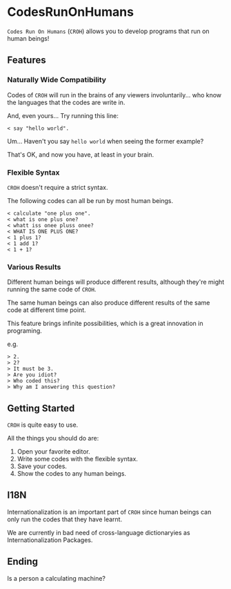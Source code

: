 # CodesRunOnHumans

`Codes Run On Humans` (`CROH`) allows you to develop programs that run on human beings!

## Features
### Naturally Wide Compatibility

Codes of `CROH` will run in the brains of any viewers involuntarily... who know the languages that the codes are write in.

And, even yours... Try running this line:

```
< say "hello world".
```

Um... Haven't you say `hello world` when seeing the former example?

That's OK, and now you have, at least in your brain.

### Flexible Syntax

`CROH` doesn't require a strict syntax.

The following codes can all be run by most human beings.

```
< calculate "one plus one".
< what is one plus one?
< whatt iss onee pluss onee?
< WHAT IS ONE PLUS ONE?
< 1 plus 1?
< 1 add 1?
< 1 + 1?
```

### Various Results

Different human beings will produce different results, although they're might running the same code of `CROH`.

The same human beings can also produce different results of the same code at different time point.

This feature brings infinite possibilities, which is a great innovation in programing.

e.g.
```
> 2.
> 2?
> It must be 3.
> Are you idiot?
> Who coded this?
> Why am I answering this question?
```

## Getting Started

`CROH` is quite easy to use.

All the things you should do are:

1. Open your favorite editor.
2. Write some codes with the flexible syntax.
3. Save your codes.
4. Show the codes to any human beings.

## I18N

Internationalization is an important part of `CROH` since human beings can only run the codes that they have learnt.

We are currently in bad need of cross-language dictionaryies as Internationalization Packages.

## Ending

Is a person a calculating machine?